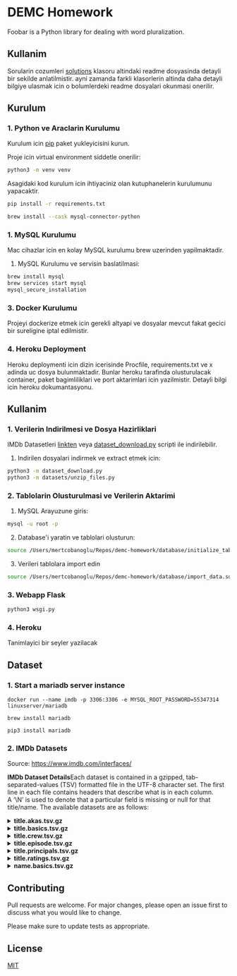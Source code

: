 # DEMC Homework

Foobar is a Python library for dealing with word pluralization.

## Kullanim

Sorularin cozumleri [solutions](/solutions) klasoru altindaki readme dosyasinda detayli bir sekilde anlatilmistir. ayni zamanda farkli klasorlerin altinda daha detayli bilgiye ulasmak icin o bolumlerdeki readme dosyalari okunmasi onerilir.

## Kurulum

### 1. Python ve Araclarin Kurulumu

Kurulum icin [pip](https://pip.pypa.io/en/stable/) paket yukleyicisini kurun.

Proje icin virtual environment siddetle onerilir:

```bash
python3 -m venv venv
```

Asagidaki kod kurulum icin ihtiyaciniz olan kutuphanelerin kurulumunu yapacaktir.

```bash
pip install -r requirements.txt
```

```bash
brew install --cask mysql-connector-python
```

### 1. MySQL Kurulumu

Mac cihazlar icin en kolay MySQL kurulumu brew uzerinden yapilmaktadir.

1. MySQL Kurulumu ve servisin baslatilmasi:

```bash
brew install mysql
brew services start mysql
mysql_secure_installation
```

### 3. Docker Kurulumu

Projeyi dockerize etmek icin gerekli altyapi ve dosyalar mevcut fakat gecici bir sureligine iptal edilmistir.

### 4. Heroku Deployment

Heroku deploymenti icin dizin icerisinde Procfile, requirements.txt ve x adinda uc dosya bulunmaktadir. Bunlar heroku tarafinda olusturulacak container, paket bagimliliklari ve port aktarimlari icin yazilmistir. Detayli bilgi icin heroku dokumantasyonu.

## Kullanim

### 1. Verilerin Indirilmesi ve Dosya Hazirliklari

IMDb Datasetleri [linkten](https://datasets.imdbws.com/) veya [dataset_download.py](dataset_download.py) scripti ile indirilebilir.

1. Indirilen dosyalari indirmek ve extract etmek icin:

```bash
python3 -m dataset_download.py
python3 -m datasets/unzip_files.py
```

### 2. Tablolarin Olusturulmasi ve Verilerin Aktarimi

1. MySQL Arayuzune giris:

```bash
mysql -u root -p
```

2. Database'i yaratin ve tablolari olusturun:

```bash
source /Users/mertcobanoglu/Repos/demc-homework/database/initialize_tables.sql
```

3. Verileri tablolara import edin

```bash
source /Users/mertcobanoglu/Repos/demc-homework/database/import_data.sql
```

### 3. Webapp Flask

```bash
python3 wsgi.py
```

### 4. Heroku

Tanimlayici bir seyler yazilacak

## Dataset

### 1. Start a mariadb server instance

`docker run --name imdb -p 3306:3306 -e MYSQL_ROOT_PASSWORD=55347314 linuxserver/mariadb`

`brew install mariadb`

`pip3 install mariadb`

### 2. IMDb Datasets

Source: https://www.imdb.com/interfaces/

**IMDb Dataset Details**Each dataset is contained in a gzipped, tab-separated-values (TSV) formatted file in the UTF-8 character set. The first line in each file contains headers that describe what is in each column. A ‘\N’ is used to denote that a particular field is missing or null for that title/name. The available datasets are as follows:

<details>
<summary> <b> title.akas.tsv.gz </b> </summary>

- titleId (string) - a tconst, an alphanumeric unique identifier of the title

- ordering (integer) – a number to uniquely identify rows for a given titleId

- title (string) – the localized title

- region (string) - the region for this version of the title

- language (string) - the language of the title

- types (array) - Enumerated set of attributes for this alternative title. One or more of the following: "alternative", "dvd", "festival", "tv", "video", "working", "original", "imdbDisplay". New values may be added in the future without warning

- attributes (array) - Additional terms to describe this alternative title, not enumerated

- isOriginalTitle (boolean) – 0: not original title; 1: original title

</details>

<details>
<summary> <b> title.basics.tsv.gz </b> </summary>

- tconst (string) - alphanumeric unique identifier of the title

- titleType (string) – the type/format of the title (e.g. movie, short, tvseries, tvepisode, video, etc)

- primaryTitle (string) – the more popular title / the title used by the filmmakers on promotional materials at the point of release

- originalTitle (string) - original title, in the original language

- isAdult (boolean) - 0: non-adult title; 1: adult title

- startYear (YYYY) – represents the release year of a title. In the case of TV Series, it is the series start year

- endYear (YYYY) – TV Series end year. ‘\N’ for all other title types

- runtimeMinutes – primary runtime of the title, in minutes

- genres (string array) – includes up to three genres associated with the title

</details>

<details>
<summary> <b> title.crew.tsv.gz </b> </summary>

- tconst (string) - alphanumeric unique identifier of the title

- directors (array of nconsts) - director(s) of the given title

- writers (array of nconsts) – writer(s) of the given title

</details>

<details>
<summary> <b> title.episode.tsv.gz </b> </summary>

- tconst (string) - alphanumeric identifier of episode

- parentTconst (string) - alphanumeric identifier of the parent TV Series

- seasonNumber (integer) – season number the episode belongs to

- episodeNumber (integer) – episode number of the tconst in the TV series

</details>

<details>
<summary> <b> title.principals.tsv.gz </b> </summary>

- tconst (string) - alphanumeric unique identifier of the title

- ordering (integer) – a number to uniquely identify rows for a given titleId

- nconst (string) - alphanumeric unique identifier of the name/person

- category (string) - the category of job that person was in

- job (string) - the specific job title if applicable, else '\N'

- characters (string) - the name of the character played if applicable, else '\N'

</details>

<details>

<summary> <b> title.ratings.tsv.gz </b> </summary>

- tconst (string) - alphanumeric unique identifier of the title

- averageRating – weighted average of all the individual user ratings

- numVotes - number of votes the title has received

</details>

<details>
<summary> <b> name.basics.tsv.gz </b> </summary>

- nconst (string) - alphanumeric unique identifier of the name/person

- primaryName (string)– name by which the person is most often credited

- birthYear – in YYYY format

- deathYear – in YYYY format if applicable, else '\N'

- primaryProfession (array of strings)– the top-3 professions of the person

- knownForTitles (array of tconsts) – titles the person is known for

</details>

## Contributing

Pull requests are welcome. For major changes, please open an issue first to discuss what you would like to change.

Please make sure to update tests as appropriate.

## License

[MIT](https://choosealicense.com/licenses/mit/)
